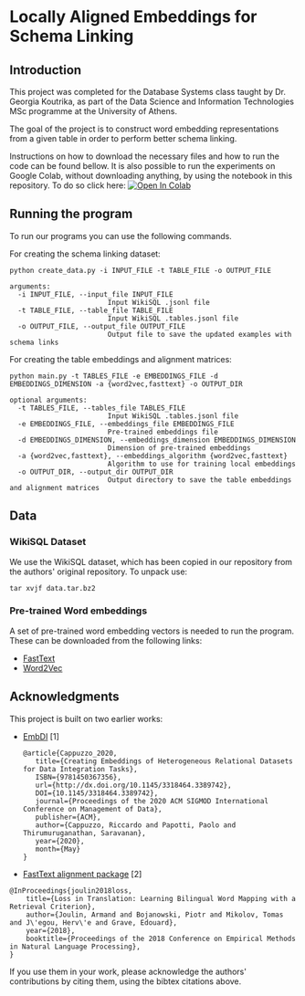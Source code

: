 # Locally Aligned Embeddings for Schema Linking

## Introduction
This project was completed for the Database Systems class taught by Dr. Georgia
Koutrika, as part of the Data Science and Information Technologies MSc programme
at the University of Athens.

The goal of the project is to construct word embedding representations from a
given table in order to perform better schema linking.

Instructions on how to download the necessary files and how to run the code can
be found bellow.
It is also possible to run the experiments on Google Colab, without downloading
anything, by using the notebook in this repository.
To do so click here:
[![Open In Colab](https://colab.research.google.com/assets/colab-badge.svg)](https://colab.research.google.com/github/geokats/schema-linking-embeddings/blob/main/sl_emb_experiments.ipynb)

## Running the program
To run our programs you can use the following commands.

For creating the schema linking dataset:

```
python create_data.py -i INPUT_FILE -t TABLE_FILE -o OUTPUT_FILE

arguments:
  -i INPUT_FILE, --input_file INPUT_FILE
                        Input WikiSQL .jsonl file
  -t TABLE_FILE, --table_file TABLE_FILE
                        Input WikiSQL .tables.jsonl file
  -o OUTPUT_FILE, --output_file OUTPUT_FILE
                        Output file to save the updated examples with schema links

```

For creating the table embeddings and alignment matrices:

```
python main.py -t TABLES_FILE -e EMBEDDINGS_FILE -d EMBEDDINGS_DIMENSION -a {word2vec,fasttext} -o OUTPUT_DIR

optional arguments:
  -t TABLES_FILE, --tables_file TABLES_FILE
                        Input WikiSQL .tables.jsonl file
  -e EMBEDDINGS_FILE, --embeddings_file EMBEDDINGS_FILE
                        Pre-trained embeddings file
  -d EMBEDDINGS_DIMENSION, --embeddings_dimension EMBEDDINGS_DIMENSION
                        Dimension of pre-trained embeddings
  -a {word2vec,fasttext}, --embeddings_algorithm {word2vec,fasttext}
                        Algorithm to use for training local embeddings
  -o OUTPUT_DIR, --output_dir OUTPUT_DIR
                        Output directory to save the table embeddings and alignment matrices
```

## Data

### WikiSQL Dataset
We use the WikiSQL dataset, which has been copied in our repository from the
authors' original repository. To unpack use:

```
tar xvjf data.tar.bz2
```

### Pre-trained Word embeddings
A set of pre-trained word embedding vectors is needed to run the program.
These can be downloaded from the following links:

- [FastText](https://fasttext.cc/docs/en/english-vectors.html)
- [Word2Vec](https://wikipedia2vec.github.io/wikipedia2vec/pretrained/)


## Acknowledgments
This project is built on two earlier works:

- [EmbDI](https://gitlab.eurecom.fr/cappuzzo/embdi) [1]

  ```
  @article{Cappuzzo_2020,
     title={Creating Embeddings of Heterogeneous Relational Datasets for Data Integration Tasks},
     ISBN={9781450367356},
     url={http://dx.doi.org/10.1145/3318464.3389742},
     DOI={10.1145/3318464.3389742},
     journal={Proceedings of the 2020 ACM SIGMOD International Conference on Management of Data},
     publisher={ACM},
     author={Cappuzzo, Riccardo and Papotti, Paolo and Thirumuruganathan, Saravanan},
     year={2020},
     month={May}
  }
  ```

-  [FastText alignment package](https://github.com/facebookresearch/fastText/tree/master/alignment) [2]

  ```
  @InProceedings{joulin2018loss,
      title={Loss in Translation: Learning Bilingual Word Mapping with a Retrieval Criterion},
      author={Joulin, Armand and Bojanowski, Piotr and Mikolov, Tomas and J\'egou, Herv\'e and Grave, Edouard},
      year={2018},
      booktitle={Proceedings of the 2018 Conference on Empirical Methods in Natural Language Processing},
  }
  ```

If you use them in your work, please acknowledge the authors' contributions
by citing them, using the bibtex citations above.
